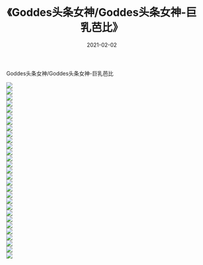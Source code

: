 ﻿---
layout: post
title:  《Goddes头条女神/Goddes头条女神-巨乳芭比》
date:   2021-02-02
img: http://img.660000.xyz/Sharelink/网络美图/2021/Goddes头条女神/Goddes头条女神-巨乳芭比/000.jpg
categories: [美女, 清纯, 唯美]
---

Goddes头条女神/Goddes头条女神-巨乳芭比

 ![](http://img.660000.xyz/Sharelink/网络美图/2021/Goddes头条女神/Goddes头条女神-巨乳芭比/001.jpg) <br>![](http://img.660000.xyz/Sharelink/网络美图/2021/Goddes头条女神/Goddes头条女神-巨乳芭比/002.jpg) <br>![](http://img.660000.xyz/Sharelink/网络美图/2021/Goddes头条女神/Goddes头条女神-巨乳芭比/003.jpg) <br>![](http://img.660000.xyz/Sharelink/网络美图/2021/Goddes头条女神/Goddes头条女神-巨乳芭比/004.jpg) <br>![](http://img.660000.xyz/Sharelink/网络美图/2021/Goddes头条女神/Goddes头条女神-巨乳芭比/005.jpg) <br>![](http://img.660000.xyz/Sharelink/网络美图/2021/Goddes头条女神/Goddes头条女神-巨乳芭比/006.jpg) <br>![](http://img.660000.xyz/Sharelink/网络美图/2021/Goddes头条女神/Goddes头条女神-巨乳芭比/007.jpg) <br>![](http://img.660000.xyz/Sharelink/网络美图/2021/Goddes头条女神/Goddes头条女神-巨乳芭比/008.jpg) <br>![](http://img.660000.xyz/Sharelink/网络美图/2021/Goddes头条女神/Goddes头条女神-巨乳芭比/009.jpg) <br>![](http://img.660000.xyz/Sharelink/网络美图/2021/Goddes头条女神/Goddes头条女神-巨乳芭比/010.jpg) <br>![](http://img.660000.xyz/Sharelink/网络美图/2021/Goddes头条女神/Goddes头条女神-巨乳芭比/011.jpg) <br>![](http://img.660000.xyz/Sharelink/网络美图/2021/Goddes头条女神/Goddes头条女神-巨乳芭比/012.jpg) <br>![](http://img.660000.xyz/Sharelink/网络美图/2021/Goddes头条女神/Goddes头条女神-巨乳芭比/013.jpg) <br>![](http://img.660000.xyz/Sharelink/网络美图/2021/Goddes头条女神/Goddes头条女神-巨乳芭比/014.jpg) <br>![](http://img.660000.xyz/Sharelink/网络美图/2021/Goddes头条女神/Goddes头条女神-巨乳芭比/015.jpg) <br>![](http://img.660000.xyz/Sharelink/网络美图/2021/Goddes头条女神/Goddes头条女神-巨乳芭比/016.jpg) <br>![](http://img.660000.xyz/Sharelink/网络美图/2021/Goddes头条女神/Goddes头条女神-巨乳芭比/017.jpg) <br>![](http://img.660000.xyz/Sharelink/网络美图/2021/Goddes头条女神/Goddes头条女神-巨乳芭比/018.jpg) <br>![](http://img.660000.xyz/Sharelink/网络美图/2021/Goddes头条女神/Goddes头条女神-巨乳芭比/019.jpg) <br>![](http://img.660000.xyz/Sharelink/网络美图/2021/Goddes头条女神/Goddes头条女神-巨乳芭比/020.jpg) <br>![](http://img.660000.xyz/Sharelink/网络美图/2021/Goddes头条女神/Goddes头条女神-巨乳芭比/021.jpg) <br>![](http://img.660000.xyz/Sharelink/网络美图/2021/Goddes头条女神/Goddes头条女神-巨乳芭比/022.jpg) <br>![](http://img.660000.xyz/Sharelink/网络美图/2021/Goddes头条女神/Goddes头条女神-巨乳芭比/023.jpg) <br>![](http://img.660000.xyz/Sharelink/网络美图/2021/Goddes头条女神/Goddes头条女神-巨乳芭比/024.jpg) <br>![](http://img.660000.xyz/Sharelink/网络美图/2021/Goddes头条女神/Goddes头条女神-巨乳芭比/025.jpg) <br>![](http://img.660000.xyz/Sharelink/网络美图/2021/Goddes头条女神/Goddes头条女神-巨乳芭比/026.jpg) <br>![](http://img.660000.xyz/Sharelink/网络美图/2021/Goddes头条女神/Goddes头条女神-巨乳芭比/027.jpg) <br>![](http://img.660000.xyz/Sharelink/网络美图/2021/Goddes头条女神/Goddes头条女神-巨乳芭比/028.jpg) <br>![](http://img.660000.xyz/Sharelink/网络美图/2021/Goddes头条女神/Goddes头条女神-巨乳芭比/029.jpg) <br>